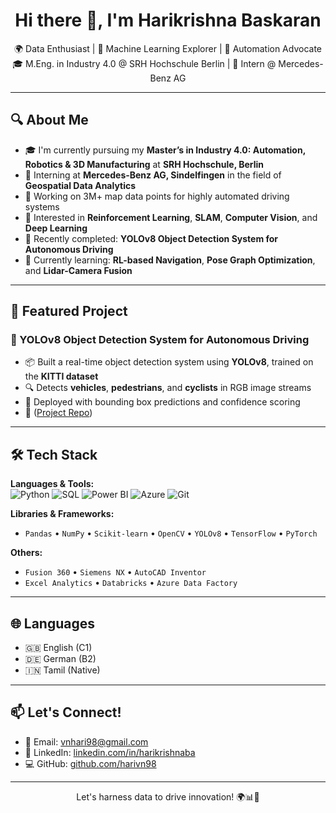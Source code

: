 <h1 align="center">Hi there 👋, I'm Harikrishna Baskaran</h1>

<p align="center">
🌍 Data Enthusiast | 🧠 Machine Learning Explorer | 🤖 Automation Advocate  
🎓 M.Eng. in Industry 4.0 @ SRH Hochschule Berlin | 💼 Intern @ Mercedes-Benz AG  
</p>

---

## 🔍 About Me

- 🎓 I'm currently pursuing my **Master’s in Industry 4.0: Automation, Robotics & 3D Manufacturing** at **SRH Hochschule, Berlin**  
- 💼 Interning at **Mercedes-Benz AG, Sindelfingen** in the field of **Geospatial Data Analytics**  
- 🚗 Working on 3M+ map data points for highly automated driving systems  
- 🤖 Interested in **Reinforcement Learning**, **SLAM**, **Computer Vision**, and **Deep Learning**  
- 🧪 Recently completed: **YOLOv8 Object Detection System for Autonomous Driving**  
- 🌱 Currently learning: **RL-based Navigation**, **Pose Graph Optimization**, and **Lidar-Camera Fusion**  

---

## 🚀 Featured Project

### 🎯 YOLOv8 Object Detection System for Autonomous Driving  
- 📦 Built a real-time object detection system using **YOLOv8**, trained on the **KITTI dataset**  
- 🔍 Detects **vehicles**, **pedestrians**, and **cyclists** in RGB image streams  
- 🧠 Deployed with bounding box predictions and confidence scoring  
- 🔗 ([Project Repo](https://github.com/harivn98/object_detection_kitti_dataset))

---

## 🛠️ Tech Stack

**Languages & Tools:**  
![Python](https://img.shields.io/badge/Python-3776AB?style=flat&logo=python&logoColor=white)
![SQL](https://img.shields.io/badge/SQL-025E8C?style=flat&logo=sqlite&logoColor=white)
![Power BI](https://img.shields.io/badge/PowerBI-F2C811?style=flat&logo=powerbi&logoColor=black)
![Azure](https://img.shields.io/badge/Azure-0078D4?style=flat&logo=microsoftazure&logoColor=white)
![Git](https://img.shields.io/badge/Git-F05032?style=flat&logo=git&logoColor=white)

**Libraries & Frameworks:**  
- `Pandas` • `NumPy` • `Scikit-learn` • `OpenCV` • `YOLOv8` • `TensorFlow` • `PyTorch`

**Others:**  
- `Fusion 360` • `Siemens NX` • `AutoCAD Inventor`  
- `Excel Analytics` • `Databricks` • `Azure Data Factory`

---

## 🌐 Languages

- 🇬🇧 English (C1)
- 🇩🇪 German (B2)
- 🇮🇳 Tamil (Native)

---

## 📫 Let's Connect!

- 📧 Email: [vnhari98@gmail.com](mailto:vnhari98@gmail.com)  
- 💼 LinkedIn: [linkedin.com/in/harikrishnaba](https://www.linkedin.com/in/harikrishnaba/)  
- 💻 GitHub: [github.com/harivn98](https://github.com/harivn98)

---

<p align="center">Let's harness data to drive innovation! 🌍📊🧠</p>
